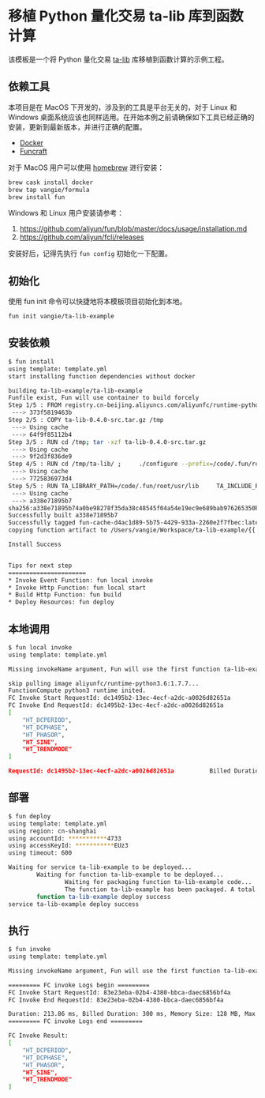 # 移植 Python 量化交易 ta-lib 库到函数计算

该模板是一个将 Python 量化交易 [ta-lib](https://github.com/mrjbq7/ta-lib) 库移植到函数计算的示例工程。

## 依赖工具

本项目是在 MacOS 下开发的，涉及到的工具是平台无关的，对于 Linux 和 Windows 桌面系统应该也同样适用。在开始本例之前请确保如下工具已经正确的安装，更新到最新版本，并进行正确的配置。

* [Docker](https://www.docker.com/)
* [Funcraft](https://github.com/alibaba/funcraft)

对于 MacOS 用户可以使用 [homebrew](https://brew.sh/) 进行安装：

```bash
brew cask install docker
brew tap vangie/formula
brew install fun
```

Windows 和 Linux 用户安装请参考：

1. <https://github.com/aliyun/fun/blob/master/docs/usage/installation.md>
2. <https://github.com/aliyun/fcli/releases>

安装好后，记得先执行 `fun config` 初始化一下配置。

## 初始化

使用 fun init 命令可以快捷地将本模板项目初始化到本地。

```bash
fun init vangie/ta-lib-example
```

## 安装依赖

```bash
$ fun install
using template: template.yml
start installing function dependencies without docker

building ta-lib-example/ta-lib-example
Funfile exist, Fun will use container to build forcely
Step 1/5 : FROM registry.cn-beijing.aliyuncs.com/aliyunfc/runtime-python3.6:build-1.7.7
 ---> 373f5819463b
Step 2/5 : COPY ta-lib-0.4.0-src.tar.gz /tmp
 ---> Using cache
 ---> 64f9f85112b4
Step 3/5 : RUN cd /tmp; tar -xzf ta-lib-0.4.0-src.tar.gz
 ---> Using cache
 ---> 9f2d3f836de9
Step 4/5 : RUN cd /tmp/ta-lib/ ;     ./configure --prefix=/code/.fun/root/usr ;     make ; make install
 ---> Using cache
 ---> 7725836973d4
Step 5/5 : RUN TA_LIBRARY_PATH=/code/.fun/root/usr/lib     TA_INCLUDE_PATH=/code/.fun/root/usr/include     fun-install pip install TA-Lib
 ---> Using cache
 ---> a338e71895b7
sha256:a338e71895b74a0be98278f35da38c48545f04a54e19ec9e689bab976265350b
Successfully built a338e71895b7
Successfully tagged fun-cache-d4ac1d89-5b75-4429-933a-2260e2f7fbec:latest
copying function artifact to /Users/vangie/Workspace/ta-lib-example/{{ projectName }}

Install Success


Tips for next step
======================
* Invoke Event Function: fun local invoke
* Invoke Http Function: fun local start
* Build Http Function: fun build
* Deploy Resources: fun deploy
```

## 本地调用

```bash
$ fun local invoke
using template: template.yml

Missing invokeName argument, Fun will use the first function ta-lib-example/ta-lib-example as invokeName

skip pulling image aliyunfc/runtime-python3.6:1.7.7...
FunctionCompute python3 runtime inited.
FC Invoke Start RequestId: dc1495b2-13ec-4ecf-a2dc-a0026d82651a
FC Invoke End RequestId: dc1495b2-13ec-4ecf-a2dc-a0026d82651a
[
    "HT_DCPERIOD",
    "HT_DCPHASE",
    "HT_PHASOR",
    "HT_SINE",
    "HT_TRENDMODE"
]

RequestId: dc1495b2-13ec-4ecf-a2dc-a0026d82651a          Billed Duration: 350 ms         Memory Size: 1998 MB    Max Memory Used: 34 MB
```

## 部署

```bash
$ fun deploy
using template: template.yml
using region: cn-shanghai
using accountId: ***********4733
using accessKeyId: ***********EUz3
using timeout: 600

Waiting for service ta-lib-example to be deployed...
        Waiting for function ta-lib-example to be deployed...
                Waiting for packaging function ta-lib-example code...
                The function ta-lib-example has been packaged. A total of 39 files files were compressed and the final size was 3.23 MB
        function ta-lib-example deploy success
service ta-lib-example deploy success
```

## 执行

```bash
$ fun invoke
using template: template.yml

Missing invokeName argument, Fun will use the first function ta-lib-example/ta-lib-example as invokeName

========= FC invoke Logs begin =========
FC Invoke Start RequestId: 83e23eba-02b4-4380-bbca-daec6856bf4a
FC Invoke End RequestId: 83e23eba-02b4-4380-bbca-daec6856bf4a

Duration: 213.86 ms, Billed Duration: 300 ms, Memory Size: 128 MB, Max Memory Used: 43.50 MB
========= FC invoke Logs end =========

FC Invoke Result:
[
    "HT_DCPERIOD",
    "HT_DCPHASE",
    "HT_PHASOR",
    "HT_SINE",
    "HT_TRENDMODE"
]
```
